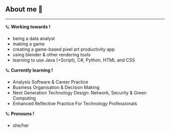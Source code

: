 ## About me 🌷
---
🪐 **Working towards !**
+ being a data analyst
+ making a game
+ creating a game-based pixel art productivity app
+ using blender & other rendering tools
+ learning to use Java (+Script), C#, Python, HTML and CSS

🪐 **Currently learning !**
+ Analysis Software & Career Practice
+ Business Organisation & Decision Making
+ Next Generation Technology Design: Network, Security & Green Computing
+ Enhanced Reflective Practice For Technology Professionals

🪐 **Pronouns !**
+ she/her

